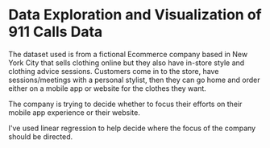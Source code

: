 # Data Exploration and Visualization of 911 Calls Data          
The dataset used is from a fictional Ecommerce company based in New York City that sells clothing online but they also have in-store style and clothing advice sessions. Customers come in to the store, have sessions/meetings with a personal stylist, then they can go home and order either on a mobile app or website for the clothes they want.

The company is trying to decide whether to focus their efforts on their mobile app experience or their website.

I've used linear regression to help decide where the focus of the company should be directed.
